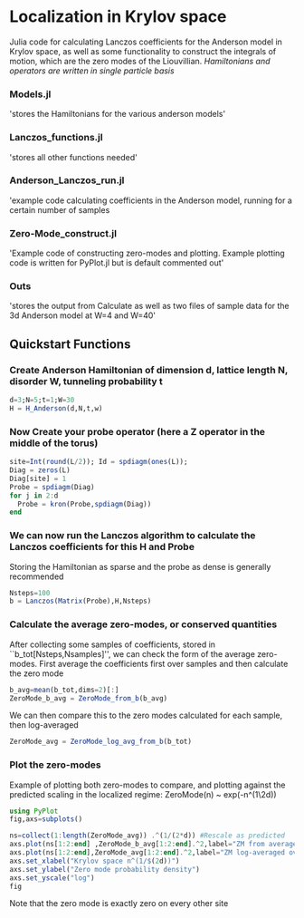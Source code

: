 # Localization in Krylov space
Julia code for calculating Lanczos coefficients for the Anderson model in Krylov space, as well as some functionality to construct the integrals of motion, which are the zero modes of the Liouvillian. *Hamiltonians and operators are written in single particle basis*

### Models.jl 
'stores the Hamiltonians for the various anderson models'

### Lanczos_functions.jl 
'stores all other functions needed'

### Anderson_Lanczos_run.jl 
'example code calculating coefficients in the Anderson model, running for a certain number of samples

### Zero-Mode_construct.jl 
'Example code of constructing zero-modes and plotting. Example plotting code is written for PyPlot.jl but is default commented out'

### Outs 
'stores the output from Calculate as well as two files of sample data for the 3d Anderson model at W=4 and W=40'

## Quickstart Functions

### Create Anderson Hamiltonian of dimension d, lattice length N, disorder W, tunneling probability t
```julia
d=3;N=5;t=1;W=30
H = H_Anderson(d,N,t,w)
```

### Now Create your probe operator (here a Z operator in the middle of the torus)
```julia
site=Int(round(L/2)); Id = spdiagm(ones(L));
Diag = zeros(L)
Diag[site] = 1 
Probe = spdiagm(Diag)
for j in 2:d
  Probe = kron(Probe,spdiagm(Diag))
end
```

### We can now run the Lanczos algorithm to calculate the Lanczos coefficients for this H and Probe
Storing the Hamiltonian as sparse and the probe as dense is generally recommended
```julia
Nsteps=100
b = Lanczos(Matrix(Probe),H,Nsteps)
```

### Calculate the average zero-modes, or conserved quantities
After collecting some samples of coefficients, stored in ``b_tot[Nsteps,Nsamples]'', we can check the form of the average zero-modes. 
First average the coefficients first over samples and then calculate the zero mode
```julia
b_avg=mean(b_tot,dims=2)[:]
ZeroMode_b_avg = ZeroMode_from_b(b_avg)
```
We can then compare this to the zero modes calculated for each sample, then log-averaged
```julia
ZeroMode_avg = ZeroMode_log_avg_from_b(b_tot)
```

### Plot the zero-modes
Example of plotting both zero-modes to compare, and plotting against the predicted scaling in the localized regime: ZeroMode(n) ~ exp(-n^(1\2d))
```julia
using PyPlot
fig,axs=subplots()

ns=collect(1:length(ZeroMode_avg)) .^(1/(2*d)) #Rescale as predicted
axs.plot(ns[1:2:end] ,ZeroMode_b_avg[1:2:end].^2,label="ZM from average b")
axs.plot(ns[1:2:end],ZeroMode_avg[1:2:end].^2,label="ZM log-averaged over samples")
axs.set_xlabel("Krylov space n^(1/$(2d))")
axs.set_ylabel("Zero mode probability density")
axs.set_yscale("log")
fig
```
Note that the zero mode is exactly zero on every other site
